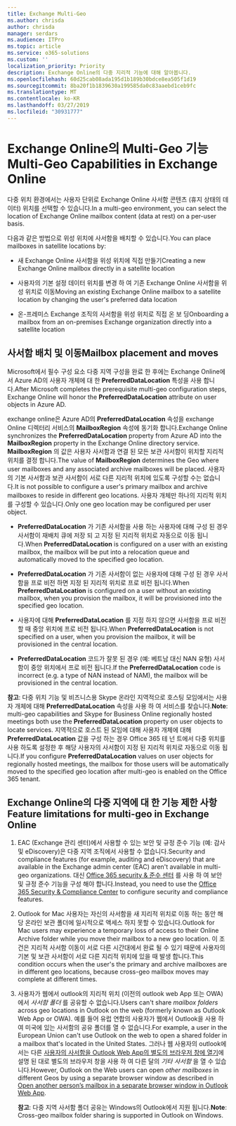 ```yaml
---
title: Exchange Multi-Geo
ms.author: chrisda
author: chrisda
manager: serdars
ms.audience: ITPro
ms.topic: article
ms.service: o365-solutions
ms.custom: ''
localization_priority: Priority
description: Exchange Online의 다중 지리적 기능에 대해 알아봅니다.
ms.openlocfilehash: 60d25cab08ada195d1b189b30bdce8ea505f1d19
ms.sourcegitcommit: 8ba20f1b1839630a199585da0c83aaebd1ceb9fc
ms.translationtype: MT
ms.contentlocale: ko-KR
ms.lasthandoff: 03/27/2019
ms.locfileid: "30931777"
---
```

# <a name="multi-geo-capabilities-in-exchange-online"></a><span data-ttu-id="c6a21-103">Exchange Online의 Multi-Geo 기능</span><span class="sxs-lookup"><span data-stu-id="c6a21-103">Multi-Geo Capabilities in Exchange Online</span></span>

<span data-ttu-id="c6a21-104">다중 위치 환경에서는 사용자 단위로 Exchange Online 사서함 콘텐츠 (휴지 상태의 데이터) 위치를 선택할 수 있습니다.</span><span class="sxs-lookup"><span data-stu-id="c6a21-104">In a multi-geo environment, you can select the location of Exchange Online mailbox content (data at rest) on a per-user basis.</span></span>

<span data-ttu-id="c6a21-105">다음과 같은 방법으로 위성 위치에 사서함을 배치할 수 있습니다.</span><span class="sxs-lookup"><span data-stu-id="c6a21-105">You can place mailboxes in satellite locations by:</span></span>

- <span data-ttu-id="c6a21-106">새 Exchange Online 사서함을 위성 위치에 직접 만들기</span><span class="sxs-lookup"><span data-stu-id="c6a21-106">Creating a new Exchange Online mailbox directly in a satellite location</span></span>

- <span data-ttu-id="c6a21-107">사용자의 기본 설정 데이터 위치를 변경 하 여 기존 Exchange Online 사서함을 위성 위치로 이동</span><span class="sxs-lookup"><span data-stu-id="c6a21-107">Moving an existing Exchange Online mailbox to a satellite location by changing the user's preferred data location</span></span>

- <span data-ttu-id="c6a21-108">온-프레미스 Exchange 조직의 사서함을 위성 위치로 직접 온 보 딩</span><span class="sxs-lookup"><span data-stu-id="c6a21-108">Onboarding a mailbox from an on-premises Exchange organization directly into a satellite location</span></span>

## <a name="mailbox-placement-and-moves"></a><span data-ttu-id="c6a21-109">사서함 배치 및 이동</span><span class="sxs-lookup"><span data-stu-id="c6a21-109">Mailbox placement and moves</span></span>
<span data-ttu-id="c6a21-110">Microsoft에서 필수 구성 요소 다중 지역 구성을 완료 한 후에는 Exchange Online에서 Azure AD의 사용자 개체에 대 한 **PreferredDataLocation** 특성을 사용 합니다.</span><span class="sxs-lookup"><span data-stu-id="c6a21-110">After Microsoft completes the prerequisite multi-geo configuration steps, Exchange Online will honor the **PreferredDataLocation** attribute on user objects in Azure AD.</span></span>

<span data-ttu-id="c6a21-111">exchange online은 Azure AD의 **PreferredDataLocation** 속성을 exchange Online 디렉터리 서비스의 **MailboxRegion** 속성에 동기화 합니다.</span><span class="sxs-lookup"><span data-stu-id="c6a21-111">Exchange Online synchronizes the **PreferredDataLocation** property from Azure AD into the **MailboxRegion** property in the Exchange Online directory service.</span></span> <span data-ttu-id="c6a21-112">**MailboxRegion** 의 값은 사용자 사서함과 연결 된 모든 보관 사서함이 위치할 지리적 위치를 결정 합니다.</span><span class="sxs-lookup"><span data-stu-id="c6a21-112">The value of **MailboxRegion** determines the Geo where user mailboxes and any associated archive mailboxes will be placed.</span></span> <span data-ttu-id="c6a21-113">사용자의 기본 사서함과 보관 사서함이 서로 다른 지리적 위치에 있도록 구성할 수는 없습니다.</span><span class="sxs-lookup"><span data-stu-id="c6a21-113">It is not possible to configure a user's primary mailbox and archive mailboxes to reside in different geo locations.</span></span> <span data-ttu-id="c6a21-114">사용자 개체만 하나의 지리적 위치를 구성할 수 있습니다.</span><span class="sxs-lookup"><span data-stu-id="c6a21-114">Only one geo location may be configured per user object.</span></span>

- <span data-ttu-id="c6a21-115">**PreferredDataLocation** 가 기존 사서함을 사용 하는 사용자에 대해 구성 된 경우 사서함이 재배치 큐에 저장 되 고 지정 된 지리적 위치로 자동으로 이동 됩니다.</span><span class="sxs-lookup"><span data-stu-id="c6a21-115">When **PreferredDataLocation** is configured on a user with an existing mailbox, the mailbox will be put into a relocation queue and automatically moved to the specified geo location.</span></span> 

- <span data-ttu-id="c6a21-116">**PreferredDataLocation** 가 기존 사서함이 없는 사용자에 대해 구성 된 경우 사서함을 프로 비전 하면 지정 된 지리적 위치로 프로 비전 됩니다.</span><span class="sxs-lookup"><span data-stu-id="c6a21-116">When **PreferredDataLocation** is configured on a user without an existing mailbox, when you provision the mailbox, it will be provisioned into the specified geo location.</span></span> 

- <span data-ttu-id="c6a21-117">사용자에 대해 **PreferredDataLocation** 를 지정 하지 않으면 사서함을 프로 비전 할 때 중앙 위치에 프로 비전 됩니다.</span><span class="sxs-lookup"><span data-stu-id="c6a21-117">When **PreferredDataLocation** is not specified on a user, when you provision the mailbox, it will be provisioned in the central location.</span></span>

- <span data-ttu-id="c6a21-118">**PreferredDataLocation** 코드가 잘못 된 경우 (예: 베트남 대신 NAN 유형) 사서함이 중앙 위치에서 프로 비전 됩니다.</span><span class="sxs-lookup"><span data-stu-id="c6a21-118">If the **PreferredDataLocation** code is incorrect (e.g. a type of NAN instead of NAM), the mailbox will be provisioned in the central location.</span></span>

<span data-ttu-id="c6a21-119">**참고**: 다중 위치 기능 및 비즈니스용 Skype 온라인 지역적으로 호스팅 모임에서는 사용자 개체에 대해 **PreferredDataLocation** 속성을 사용 하 여 서비스를 찾습니다.</span><span class="sxs-lookup"><span data-stu-id="c6a21-119">**Note**: multi-geo capabilities and Skype for Business Online regionally hosted meetings both use the **PreferredDataLocation** property on user objects to locate services.</span></span> <span data-ttu-id="c6a21-120">지역적으로 호스트 된 모임에 대해 사용자 개체에 대해 **PreferredDataLocation** 값을 구성 하는 경우 Office 365 테 넌 트에서 다중 위치를 사용 하도록 설정한 후 해당 사용자의 사서함이 지정 된 지리적 위치로 자동으로 이동 됩니다.</span><span class="sxs-lookup"><span data-stu-id="c6a21-120">If you configure **PreferredDataLocation** values on user objects for regionally hosted meetings, the mailbox for those users will be automatically moved to the specified geo location after multi-geo is enabled on the Office 365 tenant.</span></span>

## <a name="feature-limitations-for-multi-geo-in-exchange-online"></a><span data-ttu-id="c6a21-121">Exchange Online의 다중 지역에 대 한 기능 제한 사항</span><span class="sxs-lookup"><span data-stu-id="c6a21-121">Feature limitations for multi-geo in Exchange Online</span></span>

1. <span data-ttu-id="c6a21-122">EAC (Exchange 관리 센터)에서 사용할 수 있는 보안 및 규정 준수 기능 (예: 감사 및 eDiscovery)은 다중 지역 조직에서 사용할 수 없습니다.</span><span class="sxs-lookup"><span data-stu-id="c6a21-122">Security and compliance features (for example, auditing and eDiscovery) that are available in the Exchange admin center (EAC) aren't available in multi-geo organizations.</span></span> <span data-ttu-id="c6a21-123">대신 [Office 365 security & 준수 센터](https://support.office.com/article/7e696a40-b86b-4a20-afcc-559218b7b1b8) 를 사용 하 여 보안 및 규정 준수 기능을 구성 해야 합니다.</span><span class="sxs-lookup"><span data-stu-id="c6a21-123">Instead, you need to use the [Office 365 Security & Compliance Center](https://support.office.com/article/7e696a40-b86b-4a20-afcc-559218b7b1b8) to configure security and compliance features.</span></span>

2. <span data-ttu-id="c6a21-124">Outlook for Mac 사용자는 자신의 사서함을 새 지리적 위치로 이동 하는 동안 해당 온라인 보관 폴더에 일시적으로 액세스 하지 못할 수 있습니다.</span><span class="sxs-lookup"><span data-stu-id="c6a21-124">Outlook for Mac users may experience a temporary loss of access to their Online Archive folder while you move their mailbox to a new geo location.</span></span> <span data-ttu-id="c6a21-125">이 조건은 지리적 사서함 이동이 서로 다른 시간대에서 완료 될 수 있기 때문에 사용자의 기본 및 보관 사서함이 서로 다른 지리적 위치에 있을 때 발생 합니다.</span><span class="sxs-lookup"><span data-stu-id="c6a21-125">This condition occurs when the user's the primary and archive mailboxes are in different geo locations, because cross-geo mailbox moves may complete at different times.</span></span>

3. <span data-ttu-id="c6a21-126">사용자가 웹에서 outlook의 지리적 위치 (이전의 outlook web App 또는 OWA)에서 *사서함 폴더* 를 공유할 수 없습니다.</span><span class="sxs-lookup"><span data-stu-id="c6a21-126">Users can't share *mailbox folders* across geo locations in Outlook on the web (formerly known as Outlook Web App or OWA).</span></span> <span data-ttu-id="c6a21-127">예를 들어 유럽 연합의 사용자가 웹에서 Outlook을 사용 하 여 미국에 있는 사서함의 공유 폴더를 열 수 없습니다.</span><span class="sxs-lookup"><span data-stu-id="c6a21-127">For example, a user in the European Union can't use Outlook on the web to open a shared folder in a mailbox that's located in the United States.</span></span> <span data-ttu-id="c6a21-128">그러나 웹 사용자의 outlook에서는 다른 [사용자의 사서함을 Outlook Web App의 별도의 브라우저 창에 열기](https://support.office.com/article/A909AD30-E413-40B5-A487-0EA70B763081#__toc372210362)에 설명 된 대로 별도의 브라우저 창을 사용 하 여 다른 달의 *기타 사서함* 을 열 수 있습니다.</span><span class="sxs-lookup"><span data-stu-id="c6a21-128">However, Outlook on the Web users can open *other mailboxes* in different Geos by using a separate browser window as described in [Open another person’s mailbox in a separate browser window in Outlook Web App](https://support.office.com/article/A909AD30-E413-40B5-A487-0EA70B763081#__toc372210362).</span></span>

    <span data-ttu-id="c6a21-129">**참고**: 다중 지역 사서함 폴더 공유는 Windows의 Outlook에서 지원 됩니다.</span><span class="sxs-lookup"><span data-stu-id="c6a21-129">**Note**: Cross-geo mailbox folder sharing is supported in Outlook on Windows.</span></span>

